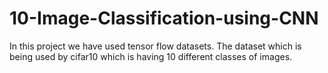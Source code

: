 # 10-Image-Classification-using-CNN
In this project we have used tensor flow datasets. The dataset which is being used by cifar10 which is having 10 different classes of images.
